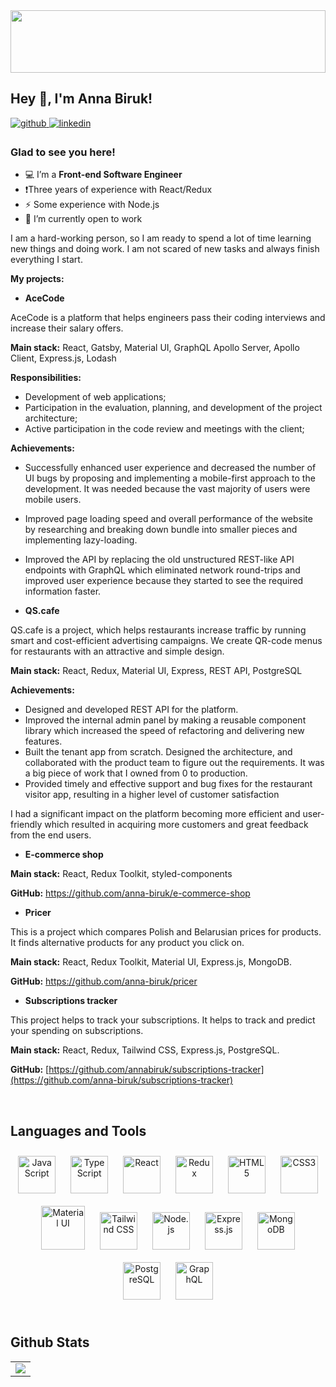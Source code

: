 <div align="center">
<img src="https://rishavanand.github.io/static/images/greetings.gif" align="center" style="width: 100%; object-fit:cover; height:100px" />
</div>  

## Hey 👋, I'm Anna Biruk!  
  

<a href="https://github.com/anna-biruk" target="_blank">
<img src=https://img.shields.io/badge/github-%2324292e.svg?&style=for-the-badge&logo=github&logoColor=white alt=github style="margin-bottom: 5px;" />
</a>
<a href="https://linkedin.com/in/anna-biruk" target="_blank">
<img src=https://img.shields.io/badge/linkedin-%231E77B5.svg?&style=for-the-badge&logo=linkedin&logoColor=white alt=linkedin style="margin-bottom: 5px;" />
</a>  
  



### Glad to see you here!  

- 💻  I’m a **Front-end Software Engineer**
- ❗Three years of experience with React/Redux  
- ⚡ Some experience with Node.js
- 🔭 I’m currently open to work

I am a hard-working person, so I am ready to spend a lot of time learning new things and doing work. I am not scared of new tasks and always finish everything I start.

**My projects:**
- **AceCode**

AceCode is a platform that helps engineers pass their coding interviews and increase their salary offers.

**Main stack:** React, Gatsby, Material UI, GraphQL Apollo Server, Apollo Client, Express.js, Lodash


**Responsibilities:**

- Development of web applications;
- Participation in the evaluation, planning, and development of the project architecture;
- Active participation in the code review and meetings with the client;

**Achievements:**

- Successfully enhanced user experience and decreased the number of UI bugs by proposing and implementing a mobile-first approach to the development. It was needed because the vast majority of users were mobile users.
- Improved page loading speed and overall performance of the website by researching and breaking down bundle into smaller pieces and implementing lazy-loading.
- Improved the API by replacing the old unstructured REST-like API endpoints with GraphQL which eliminated network round-trips and improved user experience because they started to see the required information faster.


- **QS.cafe**

QS.cafe is a project, which helps restaurants increase traffic by running smart and cost-efficient advertising campaigns. We create QR-code menus for restaurants with an attractive and simple design.

**Main stack:** React, Redux, Material UI, Express, REST API, PostgreSQL

**Achievements:**

- Designed and developed REST API for the platform.
- Improved the internal admin panel by making a reusable component library which increased the speed of refactoring and delivering new features.
- Built the tenant app from scratch. Designed the architecture, and collaborated with the product team to figure out the requirements. It was a big piece of work that I owned from 0 to production.
- Provided timely and effective support and bug fixes for the restaurant visitor app, resulting in a higher level of customer satisfaction

I had a significant impact on the platform becoming more efficient and user-friendly which resulted in acquiring more customers and great feedback from the end users.


- **E-commerce shop**

**Main stack:** React, Redux Toolkit, styled-components

**GitHub:** https://github.com/anna-biruk/e-commerce-shop


- **Pricer**

This is a project which compares Polish and Belarusian prices for products. It finds alternative products for any product you click on.

**Main stack:** React, Redux Toolkit, Material UI, Express.js, MongoDB.

**GitHub:** https://github.com/anna-biruk/pricer

- **Subscriptions tracker**

This project helps to track your subscriptions. It helps to track and predict your spending on subscriptions.

**Main stack:** React, Redux, Tailwind CSS, Express.js, PostgreSQL.

**GitHub:** [https://github.com/annabiruk/subscriptions-tracker](https://github.com/anna-biruk/subscriptions-tracker)
  
  

<br/>  








## Languages and Tools  
<div align="center">  
<a href="https://www.javascript.com/" target="_blank"><img style="margin: 10px" src="https://profilinator.rishav.dev/skills-assets/javascript-original.svg" alt="JavaScript" height="60" /></a>  
  <a href="[https://www.javascript.com/](https://www.typescriptlang.org/)" target="_blank"><img style="margin: 10px" src="https://profilinator.rishav.dev/skills-assets/typescript-original.svg" alt="TypeScript" height="60" /></a>  
<a href="https://reactjs.org/" target="_blank"><img style="margin: 10px" src="https://profilinator.rishav.dev/skills-assets/react-original-wordmark.svg" alt="React" height="60" /></a>  
<a href="https://redux.js.org/" target="_blank"><img style="margin: 10px" src="https://profilinator.rishav.dev/skills-assets/redux-original.svg" alt="Redux" height="60" /></a>  
<a href="https://en.wikipedia.org/wiki/HTML5" target="_blank"><img style="margin: 10px" src="https://profilinator.rishav.dev/skills-assets/html5-original-wordmark.svg" alt="HTML5" height="60" /></a>  
<a href="https://www.w3schools.com/css/" target="_blank"><img style="margin: 10px" src="https://profilinator.rishav.dev/skills-assets/css3-original-wordmark.svg" alt="CSS3" height="60" /></a>  
<a href="https://mui.com/" target="_blank"><img style="margin: 10px" src="https://profilinator.rishav.dev/skills-assets/mui.png" alt="Material UI" height="70" /></a>  
<a href="https://www.tailwindcss.com/" target="_blank"><img style="margin: 10px" src="https://profilinator.rishav.dev/skills-assets/tailwindcss.svg" alt="Tailwind CSS" height="60" /></a>  
<a href="https://nodejs.org/" target="_blank"><img style="margin: 10px" src="https://profilinator.rishav.dev/skills-assets/nodejs-original-wordmark.svg" alt="Node.js" height="60" /></a>  
<a href="https://expressjs.com/" target="_blank"><img style="margin: 10px" src="https://profilinator.rishav.dev/skills-assets/express-original-wordmark.svg" alt="Express.js" height="60" /></a>  
<a href="https://www.mongodb.com/" target="_blank"><img style="margin: 10px" src="https://profilinator.rishav.dev/skills-assets/mongodb-original-wordmark.svg" alt="MongoDB" height="60" /></a>  
<a href="https://www.postgresql.org/" target="_blank"><img style="margin: 10px" src="https://profilinator.rishav.dev/skills-assets/postgresql-original-wordmark.svg" alt="PostgreSQL" height="60" /></a>  
<a href="https://graphql.org/" target="_blank"><img style="margin: 10px" src="https://profilinator.rishav.dev/skills-assets/graphql.png" alt="GraphQL" height="60" /></a>  
</div>  

<br/>  


## Github Stats  
<table><tr><td valign="top" width="100%">

<div align="center"><img src="https://github-readme-stats.vercel.app/api/top-langs/?username=anna-biruk&hide_border=true&layout=compact" align="center" /></div>

</td></tr></table>  

<br/>  

<br/>  

  

